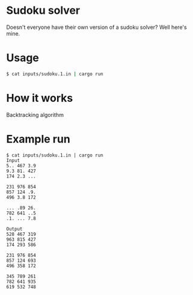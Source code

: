 # Sudoku solver
Doesn't everyone have their own version of a sudoku solver? Well here's mine.

# Usage
```bash
$ cat inputs/sudoku.1.in | cargo run
```

# How it works
Backtracking algorithm

# Example run
```shell
$ cat inputs/sudoku.1.in | cargo run
Input
5.. 467 3.9
9.3 81. 427
174 2.3 ...

231 976 854
857 124 .9.
496 3.8 172

... .89 26.
782 641 ..5
.1. ... 7.8

Output
528 467 319
963 815 427
174 293 586

231 976 854
857 124 693
496 358 172

345 789 261
782 641 935
619 532 748
```
